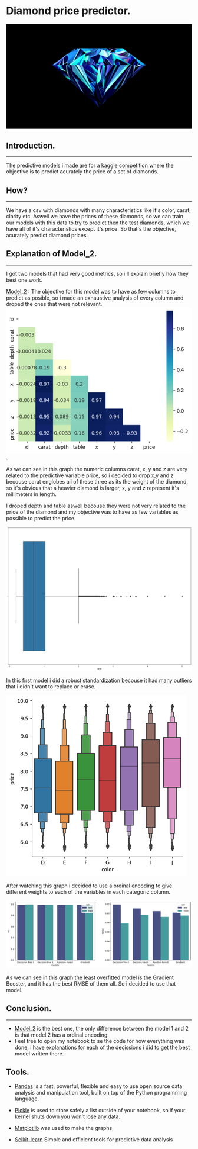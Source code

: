 # Diamond price predictor.
![Diamond](Images/Diamond.jpg)

## Introduction.
---
The predictive models i made are for a [kaggle competition](https://www.kaggle.com/competitions/diamonds-datamad1022/overview) where the objective is to predict acurately the price of a set of diamonds.

## How?
---

We have a csv with diamonds with many characteristics like it's color, carat, clarity etc. Aswell we have the prices of these diamonds, so we can train our models with this data to try to predict then the test diamonds, which we have all of it's characteristics except it's price.
So that's the objective, acurately predict diamond prices.

## Explanation of Model_2.
---

I got two models that had very good metrics, so i'll explain briefly how they best one work.

[Model_2](https://github.com/Slivered/Project_Machine_learning/blob/main/Model_2_train.ipynb) : The objective for this model was to have as few columns to predict as posible, so i made an exhaustive analysis of every column and droped the ones that were not relevant.
![xyz](Images/xyz.png).

As we can see in this graph the numeric columns carat, x, y and z are very related to the predictive variable price, so i decided to drop x,y and z becouse carat englobes all of these three as its the weight of the diamond, so it's obvious that a heavier diamond is larger, x, y and z represent it's millimeters in length.

I droped depth and table aswell becouse they were not very related to the price of the diamond and my objective was to have as few variables as possible to predict the price.


![carat_outlier](Images/carat_out.png)


In this first model i did a robust standardization becouse it had many outliers that i didn't want to replace or erase.

![Ordinal](Images/Ordinal.png)

After watching this graph i decided to use a ordinal encoding to give different weights to each of the variables in each categoric column.

!["Model"](Images/Model.png)

As we can see in this graph the least overfitted model is the Gradient Booster, and it has the best RMSE of them all. So i decided to use that model.

## Conclusion.
---
 * [Model_2](https://github.com/Slivered/Project_Machine_learning/blob/main/Model_2_train.ipynb) is the best one, the only difference between the model 1 and 2 is that model 2 has a ordinal encoding.
 * Feel free to open my notebook to se the code for how everything was done, i have explanations for each of the decissions i did to get the best model written there.


## Tools.

* [Pandas](https://pandas.pydata.org/docs/) is a fast, powerful, flexible and easy to use open source data analysis and manipulation tool, built on top of the Python programming language.

* [Pickle](https://docs.python.org/3/library/pickle.html) is used to store safely a list outside of your notebook, so if your kernel shuts down you won't lose any data.

* [Matplotlib](https://matplotlib.org/stable/index.html) was used to make the graphs.

* [Scikit-learn](https://scikit-learn.org/stable/index.html) Simple and efficient tools for predictive data analysis




